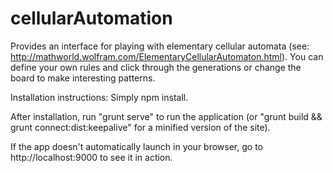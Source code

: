 cellularAutomation
==================

Provides an interface for playing with elementary cellular automata (see: http://mathworld.wolfram.com/ElementaryCellularAutomaton.html). You can define your own rules and click through the generations or change the board to make interesting patterns.

Installation instructions:
Simply npm install.

After installation, run "grunt serve" to run the application (or "grunt build && grunt connect:dist:keepalive" for a minified version of the site).

If the app doesn't automatically launch in your browser, go to http://localhost:9000 to see it in action.
